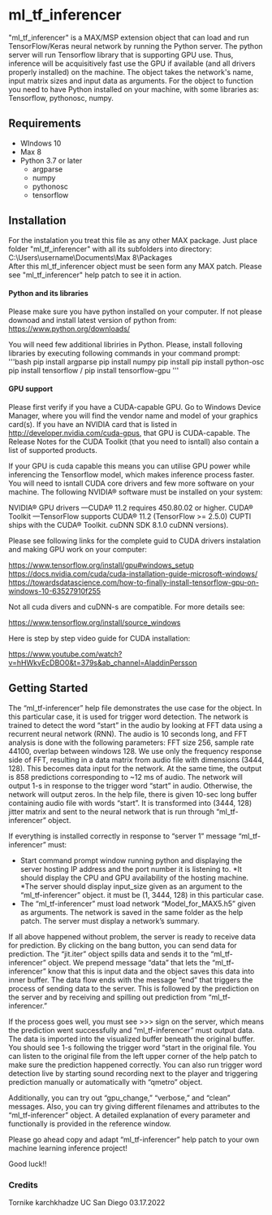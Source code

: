 # ml_tf_inferencer

"ml_tf_inferencer" is a MAX/MSP extension object that can load and run TensorFlow/Keras neural network by running the Python server. The python server will run Tensorflow library that is supporting GPU use. Thus, inference will be acquisitively fast use the GPU if available (and all drivers properly installed) on the machine. The object takes the network's name, input matrix sizes and input data as arguments. For the object to function you need to have Python installed on your machine, with some libraries as: Tensorflow, pythonosc, numpy.


## Requirements

* WIndows 10
* Max 8
* Python 3.7 or later 
	* argparse
	* numpy
	* pythonosc
	* tensorflow

## Installation

For the instalation you treat this file as any other MAX package. Just place folder "ml_tf_inferencer" with all its subfolders into directory: C:\Users\username\Documents\Max 8\Packages\
After this ml_tf_inferencer object must be seen form any MAX patch. Please see "ml_tf_inferencer" help patch to see it in action.

#### Python and its libraries

Please make sure you have python installed on your computer. If not please downoad and install latest version of python from: https://www.python.org/downloads/

You will need few additional libriries in Python. Please, install folloving libraries by executing following commands in your command prompt:
'''bash
pip install argparse
pip install numpy
pip install pip install python-osc
pip install tensorflow  / pip install tensorflow-gpu
'''
#### GPU support

Please first verify if you have a CUDA-capable GPU. Go to Windows Device Manager, where you will find the vendor name and model of your graphics card(s). If you have an NVIDIA card that is listed in http://developer.nvidia.com/cuda-gpus, that GPU is CUDA-capable. The Release Notes for the CUDA Toolkit (that you need to isntall) also contain a list of supported products.

If your GPU is cuda capable this means you can utilise GPU power while inferencing the Tensorflow model, which makes inference process faster. You will need to isntall CUDA core drivers and few more software on your machine.
The following NVIDIA® software must be installed on your system:

NVIDIA® GPU drivers —CUDA® 11.2 requires 450.80.02 or higher.
CUDA® Toolkit —TensorFlow supports CUDA® 11.2 (TensorFlow >= 2.5.0)
CUPTI ships with the CUDA® Toolkit.
cuDNN SDK 8.1.0 cuDNN versions).

Please see following links for the complete guid to CUDA drivers instalation and making GPU work on your computer:

https://www.tensorflow.org/install/gpu#windows_setup
https://docs.nvidia.com/cuda/cuda-installation-guide-microsoft-windows/
https://towardsdatascience.com/how-to-finally-install-tensorflow-gpu-on-windows-10-63527910f255

Not all cuda divers and cuDNN-s are compatible. For more details see:

https://www.tensorflow.org/install/source_windows

Here is step by step video guide for CUDA installation:

https://www.youtube.com/watch?v=hHWkvEcDBO0&t=379s&ab_channel=AladdinPersson


## Getting Started

The “ml_tf-inferencer” help file demonstrates the use case for the object. In this particular case, it is used for trigger word detection. The network is trained to detect the word “start” in the audio by looking at FFT data using a recurrent neural network (RNN). The audio is 10 seconds long, and FFT analysis is done with the following parameters: FFT size 256, sample rate 44100, overlap between windows 128. We use only the frequency response side of FFT, resulting in a data matrix from audio file with dimensions (3444, 128). This becomes data input for the network. At the same time, the output is 858 predictions corresponding to ~12 ms of audio. The network will output 1-s in response to the trigger word “start” in audio. Otherwise, the network will output zeros. In the help file, there is given 10-sec long buffer containing audio file with words “start”. It is transformed into (3444, 128) jitter matrix and sent to the neural network that is run through “ml_tf-inferencer” object.

If everything is installed correctly in response to “server 1” message “ml_tf-inferencer” must:

* Start command prompt window running python and displaying the server hosting IP address and the port number it is listening to. 
*It should display the CPU and GPU availability of the hosting machine. 
*The server should display input_size given as an argument to the “ml_tf-inferencer” object. it must be (1, 3444, 128) in this particular case.
* The “ml_tf-inferencer” must load network “Model_for_MAX5.h5” given as arguments. The network is saved in the same folder as the help patch. The server must display a network’s summary.

If all above happened without problem, the server is ready to receive data for prediction. By clicking on the bang button, you can send data for prediction. The “jit.iter” object spills data and sends it to the “ml_tf-inferencer” object. We prepend message “data” that lets the “ml_tf-inferencer” know that this is input data and the object saves this data into inner buffer. The data flow ends with the message “end” that triggers the process of sending data to the server. This is followed by the prediction on the server and by receiving and spilling out prediction from “ml_tf-inferencer.”

If the process goes well, you must see >>> sign on the server, which means the prediction went successfully and “ml_tf-inferencer” must output data. The data is imported into the visualized buffer beneath the original buffer. You should see 1-s following the trigger word “start in the original file. You can listen to the original file from the left upper corner of the help patch to make sure the prediction happened correctly. You can also run trigger word detection live by starting sound recording next to the player and triggering prediction manually or automatically with “qmetro” object.

Additionally, you can try out “gpu_change,” “verbose,” and “clean” messages. Also, you can try giving different filenames and attributes to the “ml_tf-inferencer” object. A detailed explanation of every parameter and functionally is provided in the reference window.

Please go ahead copy and adapt “ml_tf-inferencer” help patch to your own machine learning inference project!

Good luck!!

### Credits

Tornike karchkhadze 
UC San Diego
03.17.2022






